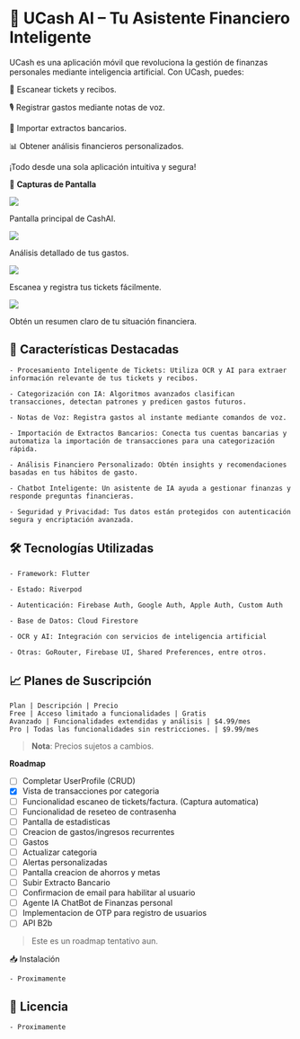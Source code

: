 # 💸 UCash AI – Tu Asistente Financiero Inteligente

UCash es una aplicación móvil que revoluciona la gestión de finanzas personales mediante inteligencia artificial. Con UCash, puedes:

📸 Escanear tickets y recibos.

🎙️ Registrar gastos mediante notas de voz.

📄 Importar extractos bancarios.

📊 Obtener análisis financieros personalizados.

¡Todo desde una sola aplicación intuitiva y segura!


📱 **Capturas de Pantalla**

![](https://avirgili-eclub.github.io/cashai-landing/images/app-screenshot.png)

Pantalla principal de CashAI.

![](https://avirgili-eclub.github.io/cashai-landing/images/app-screenshot3.png)

Análisis detallado de tus gastos.

![](https://avirgili-eclub.github.io/cashai-landing/images/app-screenshot1.png)

Escanea y registra tus tickets fácilmente.

![](https://avirgili-eclub.github.io/cashai-landing/images/app-screenshot4.png)

Obtén un resumen claro de tu situación financiera.


## 🚀 Características Destacadas

    - Procesamiento Inteligente de Tickets: Utiliza OCR y AI para extraer información relevante de tus tickets y recibos.

    - Categorización con IA: Algoritmos avanzados clasifican transacciones, detectan patrones y predicen gastos futuros.

    - Notas de Voz: Registra gastos al instante mediante comandos de voz.

    - Importación de Extractos Bancarios: Conecta tus cuentas bancarias y automatiza la importación de transacciones para una categorización rápida.

    - Análisis Financiero Personalizado: Obtén insights y recomendaciones basadas en tus hábitos de gasto.

    - Chatbot Inteligente: Un asistente de IA ayuda a gestionar finanzas y responde preguntas financieras.

    - Seguridad y Privacidad: Tus datos están protegidos con autenticación segura y encriptación avanzada.

## 🛠️ Tecnologías Utilizadas

    - Framework: Flutter

    - Estado: Riverpod

    - Autenticación: Firebase Auth, Google Auth, Apple Auth, Custom Auth

    - Base de Datos: Cloud Firestore

    - OCR y AI: Integración con servicios de inteligencia artificial

    - Otras: GoRouter, Firebase UI, Shared Preferences, entre otros.

## 📈 Planes de Suscripción

    Plan | Descripción | Precio
    Free | Acceso limitado a funcionalidades | Gratis
    Avanzado | Funcionalidades extendidas y análisis | $4.99/mes
    Pro | Todas las funcionalidades sin restricciones. | $9.99/mes

> **Nota**: Precios sujetos a cambios.


**Roadmap**

- [ ] Completar UserProfile (CRUD)
- [x] Vista de transacciones por categoria
- [ ] Funcionalidad escaneo de tickets/factura. (Captura automatica)
- [ ] Funcionalidad de reseteo de contrasenha
- [ ] Pantalla de estadisticas
- [ ] Creacion de gastos/ingresos recurrentes
- [ ] Gastos 
- [ ] Actualizar categoria 
- [ ] Alertas personalizadas
- [ ] Pantalla creacion de ahorros y metas
- [ ] Subir Extracto Bancario
- [ ] Confirmacion de email para habilitar al usuario
- [ ] Agente IA ChatBot de Finanzas personal
- [ ] Implementacion de OTP para registro de usuarios
- [ ] API B2b

> Este es un roadmap tentativo aun.

📥 Instalación

    - Proximamente

## 📄 Licencia

    - Proximamente

